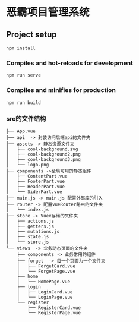 # 恶霸项目管理系统
## Project setup
```
npm install
```

### Compiles and hot-reloads for development
```
npm run serve
```

### Compiles and minifies for production
```
npm run build
```

### src的文件结构
```
├── App.vue
├── api  -> 封装访问后端api的文件夹
├── assets -> 静态资源文件夹
│   ├── cool-background.svg
│   ├── cool-background2.png
│   ├── cool-background3.png
│   └── logo.png
├── components ->全局可用的静态组件
│   ├── ContentPart.vue
│   ├── FooterPart.vue
│   ├── HeaderPart.vue
│   └── SiderPart.vue
├── main.js -> main.js 配置外部库的引入
├── router -> 配置vueRouter路由的文件夹
│   └── index.js
├── store -> Vuex存储的文件夹
│   ├── actions.js
│   ├── getters.js
│   ├── mutations.js
│   ├── state.js
│   └── store.js
└── views  -> 业务动态页面的文件夹
    ├── components -> 业务常用的组件
    ├── forget  -> 每一个页面为一个文件夹
    │   ├── ForgetCard.vue
    │   └── ForgetPage.vue
    ├── home
    │   └── HomePage.vue
    ├── login
    │   ├── LoginCard.vue
    │   └── LoginPage.vue
    └── register
        ├── RegisterCard.vue
        └── RegisterPage.vue

```

